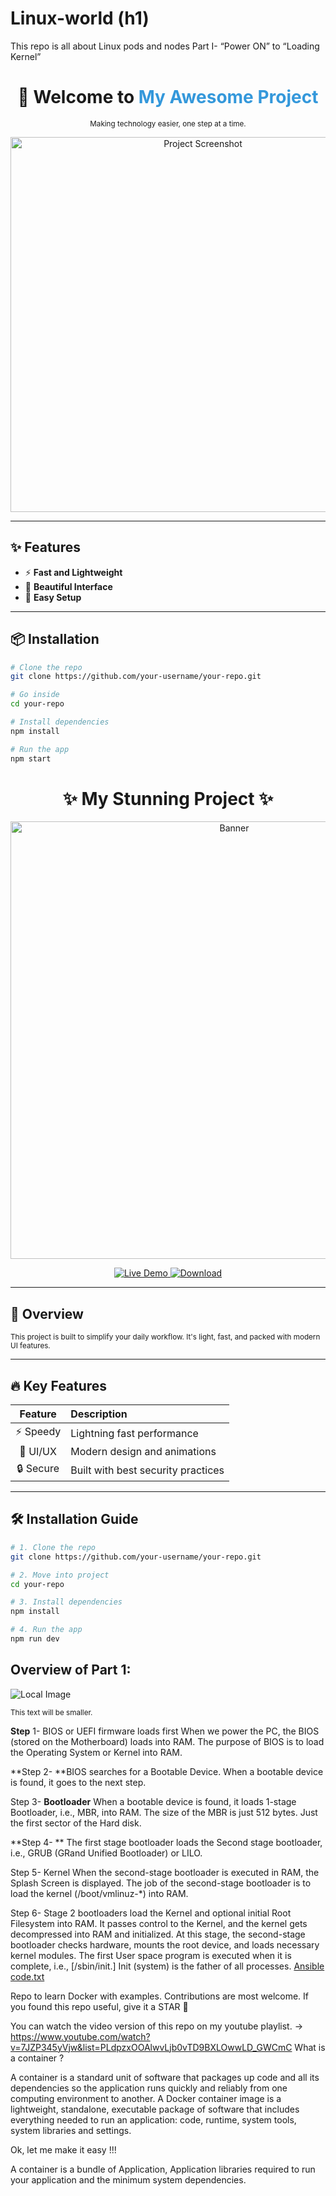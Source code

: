 # Linux-world (h1)
This repo is all about Linux pods and nodes 
Part I- “Power ON” to “Loading Kernel”

<h1 align="center">🚀 Welcome to <span style="color:#3498db;">My Awesome Project</span></h1>

<p align="center">
  <small>Making technology easier, one step at a time.</small>
</p>

<p align="center">
  <img src="https://example.com/your-image.png" width="600px" alt="Project Screenshot">
</p>

---

## ✨ Features

- ⚡ **Fast and Lightweight**
- 🎨 **Beautiful Interface**
- 🔧 **Easy Setup**

---

## 📦 Installation

```bash
# Clone the repo
git clone https://github.com/your-username/your-repo.git

# Go inside
cd your-repo

# Install dependencies
npm install

# Run the app
npm start

```

<h1 align="center">✨ My Stunning Project ✨</h1>

<p align="center">
  <img src="https://example.com/main-banner.png" width="700" alt="Banner">
</p>

<p align="center">
  <a href="https://your-live-demo-link.com">
    <img src="https://img.shields.io/badge/Live-Demo-green?style=for-the-badge&logo=appveyor" alt="Live Demo">
  </a>
  <a href="https://github.com/your-repo">
    <img src="https://img.shields.io/badge/Download-Repo-blue?style=for-the-badge&logo=github" alt="Download">
  </a>
</p>

---

## 🌟 Overview

<small>
This project is built to simplify your daily workflow. It's light, fast, and packed with modern UI features.
</small>

---

## 🔥 Key Features

| Feature | Description |
|:-------:|:------------|
| ⚡ Speedy  | Lightning fast performance |
| 🎨 UI/UX  | Modern design and animations |
| 🔒 Secure | Built with best security practices |

---

## 🛠️ Installation Guide

```bash
# 1. Clone the repo
git clone https://github.com/your-username/your-repo.git

# 2. Move into project
cd your-repo

# 3. Install dependencies
npm install

# 4. Run the app
npm run dev
```

## Overview of Part 1: 

![Local Image](.)

<small>This text will be smaller.</small>

**Step** 1- BIOS or UEFI firmware loads first
When we power the PC, the BIOS (stored on the Motherboard) loads into RAM. The purpose of BIOS is to load the Operating System or Kernel into RAM.

**Step 2-
**BIOS searches for a Bootable Device. When a bootable device is found, it goes to the next step.

Step 3- **Bootloader**
When a bootable device is found, it loads  1-stage Bootloader, i.e., MBR, into RAM. The size of the MBR is just 512 bytes. Just the first sector of the Hard disk.

**Step 4- **
The first stage bootloader loads the Second stage bootloader, i.e., GRUB (GRand Unified Bootloader) or LILO.

Step 5- Kernel
When the second-stage bootloader is executed in RAM, the Splash Screen is displayed. The job of the second-stage bootloader is to load the kernel (/boot/vmlinuz-*) into RAM.

Step 6-
Stage 2 bootloaders load the Kernel and optional initial Root Filesystem into RAM. It passes control to the Kernel, and the kernel gets decompressed into RAM and initialized. At this stage, the second-stage bootloader checks hardware, mounts the root device, and loads necessary kernel modules. The first User space program is executed when it is complete, i.e., [/sbin/init.] Init (system) is the father of all processes.
[Ansible code.txt](https://github.com/user-attachments/files/19869333/Ansible.code.txt)

Repo to learn Docker with examples. Contributions are most welcome.
If you found this repo useful, give it a STAR 🌠

You can watch the video version of this repo on my youtube playlist. -> https://www.youtube.com/watch?v=7JZP345yVjw&list=PLdpzxOOAlwvLjb0vTD9BXLOwwLD_GWCmC
What is a container ?

A container is a standard unit of software that packages up code and all its dependencies so the application runs quickly and reliably from one computing environment to another. A Docker container image is a lightweight, standalone, executable package of software that includes everything needed to run an application: code, runtime, system tools, system libraries and settings.

Ok, let me make it easy !!!

A container is a bundle of Application, Application libraries required to run your application and the minimum system dependencies.
